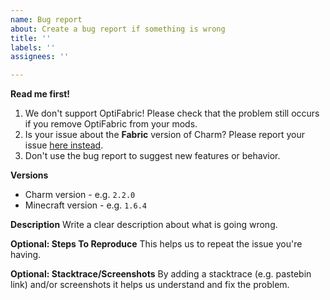 ```yaml
---
name: Bug report
about: Create a bug report if something is wrong
title: ''
labels: ''
assignees: ''

---
```


**Read me first!**
1. We don't support OptiFabric! Please check that the problem still occurs if you remove OptiFabric from your mods.
2. Is your issue about the **Fabric** version of Charm? Please report your issue [here instead](https://github.com/svenhjol/Charm/issues).
3. Don't use the bug report to suggest new features or behavior.

**Versions**
* Charm version - e.g. `2.2.0`
* Minecraft version - e.g. `1.6.4`

**Description**
Write a clear description about what is going wrong.

**Optional: Steps To Reproduce**
This helps us to repeat the issue you're having.

**Optional: Stacktrace/Screenshots**
By adding a stacktrace (e.g. pastebin link) and/or screenshots it helps us understand and fix the problem.
